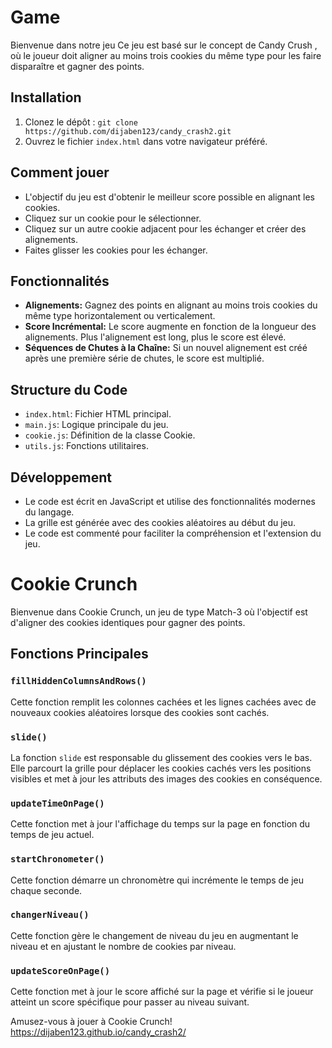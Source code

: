 # Game

Bienvenue dans notre jeu Ce jeu est basé sur le concept de Candy Crush , où le joueur doit aligner au moins trois cookies du même type pour les faire disparaître et gagner des points.

## Installation

1. Clonez le dépôt : `git clone https://github.com/dijaben123/candy_crash2.git`
2. Ouvrez le fichier `index.html` dans votre navigateur préféré.

## Comment jouer

- L'objectif du jeu est d'obtenir le meilleur score possible en alignant les cookies.
- Cliquez sur un cookie pour le sélectionner.
- Cliquez sur un autre cookie adjacent pour les échanger et créer des alignements.
- Faites glisser les cookies pour les échanger.

## Fonctionnalités

- **Alignements:** Gagnez des points en alignant au moins trois cookies du même type horizontalement ou verticalement.
- **Score Incrémental:** Le score augmente en fonction de la longueur des alignements. Plus l'alignement est long, plus le score est élevé.
- **Séquences de Chutes à la Chaîne:** Si un nouvel alignement est créé après une première série de chutes, le score est multiplié.

## Structure du Code

- `index.html`: Fichier HTML principal.
- `main.js`: Logique principale du jeu.
- `cookie.js`: Définition de la classe Cookie.
- `utils.js`: Fonctions utilitaires.

## Développement

- Le code est écrit en JavaScript et utilise des fonctionnalités modernes du langage.
- La grille est générée avec des cookies aléatoires au début du jeu.
- Le code est commenté pour faciliter la compréhension et l'extension du jeu.

# Cookie Crunch 

Bienvenue dans Cookie Crunch, un jeu de type Match-3 où l'objectif est d'aligner des cookies identiques pour gagner des points.

## Fonctions Principales

### `fillHiddenColumnsAndRows()`

Cette fonction remplit les colonnes cachées et les lignes cachées avec de nouveaux cookies aléatoires lorsque des cookies sont cachés.

### `slide()`

La fonction `slide` est responsable du glissement des cookies vers le bas. Elle parcourt la grille pour déplacer les cookies cachés vers les positions visibles et met à jour les attributs des images des cookies en conséquence.

### `updateTimeOnPage()`

Cette fonction met à jour l'affichage du temps sur la page en fonction du temps de jeu actuel.

### `startChronometer()`

Cette fonction démarre un chronomètre qui incrémente le temps de jeu chaque seconde.

### `changerNiveau()`

Cette fonction gère le changement de niveau du jeu en augmentant le niveau et en ajustant le nombre de cookies par niveau.

### `updateScoreOnPage()`

Cette fonction met à jour le score affiché sur la page et vérifie si le joueur atteint un score spécifique pour passer au niveau suivant.

 Amusez-vous à jouer à Cookie Crunch! https://dijaben123.github.io/candy_crash2/
